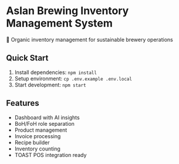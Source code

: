 # Aslan Brewing Inventory Management System

🦁 Organic inventory management for sustainable brewery operations

## Quick Start

1. Install dependencies: `npm install`
2. Setup environment: `cp .env.example .env.local`
3. Start development: `npm start`

## Features

- Dashboard with AI insights
- BoH/FoH role separation
- Product management
- Invoice processing
- Recipe builder
- Inventory counting
- TOAST POS integration ready